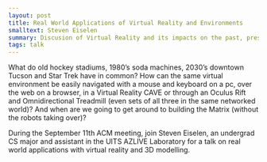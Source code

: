 ```yaml
---
layout: post
title: Real World Applications of Virtual Reality and Environments
smalltext: Steven Eiselen
summary: Discusion of Virtual Reality and its impacts on the past, present and future
tags: talk
---
```


What do old hockey stadiums, 1980’s soda machines, 2030’s downtown Tucson and Star Trek have in common? How can the same virtual environment be easily navigated with a mouse and keyboard on a pc, over the web on a browser, in a Virtual Reality CAVE or through an Oculus Rift and Omnidirectional Treadmill (even sets of all three in the same networked world)? And when are we going to get around to building the Matrix (without the robots taking over)?

During the September 11th ACM meeting, join Steven Eiselen, an undergrad CS major and assistant in the UITS AZLIVE Laboratory for a talk on real world applications with virtual reality and 3D modelling.
